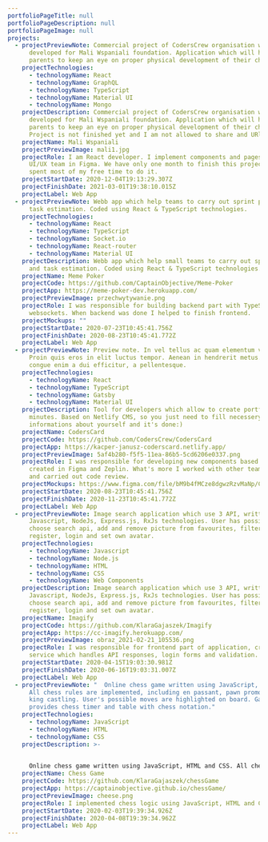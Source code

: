```yaml
---
portfolioPageTitle: null
portfolioPageDescription: null
portfolioPageImage: null
projects:
  - projectPreviewNote: Commercial project of CodersCrew organisation which is being
      developed for Mali Wspaniali foundation. Application which will help
      parents to keep an eye on proper physical development of their child.
    projectTechnologies:
      - technologyName: React
      - technologyName: GraphQL
      - technologyName: TypeScript
      - technologyName: Material UI
      - technologyName: Mongo
    projectDescription: Commercial project of CodersCrew organisation which is being
      developed for Mali Wspaniali foundation. Application which will help
      parents to keep an eye on proper physical development of their child.
      Project is not finished yet and I am not allowed to share and URl
    projectName: Mali Wspaniali
    projectPreviewImage: mali1.jpg
    projectRole: I am React developer. I implement components and pages created by
      UI/UX team in Figma. We have only one month to finish this project so I
      spent most of my free time to do it.
    projectStartDate: 2020-12-04T19:13:29.307Z
    projectFinishDate: 2021-03-01T19:38:10.015Z
    projectLabel: Web App
  - projectPreviewNote: Webb app which help teams to carry out sprint planning and
      task estimation. Coded using React & TypeScript technologies.
    projectTechnologies:
      - technologyName: React
      - technologyName: TypeScript
      - technologyName: Socket.io
      - technologyName: React-router
      - technologyName: Material UI
    projectDescription: Webb app which help small teams to carry out sprint planning
      and task estimation. Coded using React & TypeScript technologies.
    projectName: Meme Poker
    projectCode: https://github.com/CaptainObjective/Meme-Poker
    projectApp: https://meme-poker-dev.herokuapp.com/
    projectPreviewImage: przechwytywanie.png
    projectRole: I was responsible for building backend part with TypeScript and
      websockets. When backend was done I helped to finish frontend.
    projectMockups: ""
    projectStartDate: 2020-07-23T10:45:41.756Z
    projectFinishDate: 2020-08-23T10:45:41.772Z
    projectLabel: Web App
  - projectPreviewNote: Preview note. In vel tellus ac quam elementum vulputate.
      Proin quis eros in elit luctus tempor. Aenean in hendrerit metus. Donec
      congue enim a dui efficitur, a pellentesque.
    projectTechnologies:
      - technologyName: React
      - technologyName: TypeScript
      - technologyName: Gatsby
      - technologyName: Material UI
    projectDescription: Tool for developers which allow to create portfolio in few
      minutes. Based on Netlify CMS, so you just need to fill necessery
      informations about yourself and it's done:)
    projectName: CodersCard
    projectCode: https://github.com/CodersCrew/CodersCard
    projectApp: https://kacper-janusz-coderscard.netlify.app/
    projectPreviewImage: 5af4b280-f5f5-11ea-86b5-5cd6206e0337.png
    projectRole: I was responsible for developing new components based on mockups
      created in Figma and Zeplin. What's more I worked with other team members
      and carried out code review.
    projectMockups: https://www.figma.com/file/bM9b4fMCze8dgwzRzvMaNp/CodersCard-Mockups
    projectStartDate: 2020-08-23T10:45:41.756Z
    projectFinishDate: 2020-11-23T10:45:41.772Z
    projectLabel: Web App
  - projectPreviewNote: Image search application which use 3 API, written with
      Javascript, NodeJs, Express.js, RxJs technologies. User has possibility to
      choose search api, add and remove picture from favourites, filter results,
      register, login and set own avatar.
    projectTechnologies:
      - technologyName: Javascript
      - technologyName: Node.js
      - technologyName: HTML
      - technologyName: CSS
      - technologyName: Web Components
    projectDescription: Image search application which use 3 API, written with
      Javascript, NodeJs, Express.js, RxJs technologies. User has possibility to
      choose search api, add and remove picture from favourites, filter results,
      register, login and set own avatar.
    projectName: Imagify
    projectCode: https://github.com/KlaraGajaszek/Imagify
    projectApp: https://cc-imagify.herokuapp.com/
    projectPreviewImage: obraz_2021-02-21_105536.png
    projectRole: I was responsible for frontend part of application, creation of
      service which handles API responses, login forms and validation.
    projectStartDate: 2020-04-15T19:03:30.981Z
    projectFinishDate: 2020-06-16T19:03:31.007Z
    projectLabel: Web App
  - projectPreviewNote: "  Online chess game written using JavaScript, HTML and CSS.
      All chess rules are implemented, including en passant, pawn promotion,
      king castling. User's possible moves are highlighted on board. Game
      provides chess timer and table with chess notation."
    projectTechnologies:
      - technologyName: JavaScript
      - technologyName: HTML
      - technologyName: CSS
    projectDescription: >-
      

      Online chess game written using JavaScript, HTML and CSS. All chess rules are implemented, including en passant, pawn promotion, king castling. User's possible moves are highlighted on board. Game provides chess timer and table with chess notation.
    projectName: Chess Game
    projectCode: https://github.com/KlaraGajaszek/chessGame
    projectApp: https://captainobjective.github.io/chessGame/
    projectPreviewImage: cheese.png
    projectRole: I implemented chess logic using JavaScript, HTML and CSS
    projectStartDate: 2020-02-03T19:39:34.926Z
    projectFinishDate: 2020-04-08T19:39:34.962Z
    projectLabel: Web App
---
```

